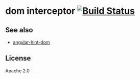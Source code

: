 # dom interceptor [![Build Status](https://travis-ci.org/angular/dom-interceptor.svg?branch=master)](https://travis-ci.org/angular/dom-interceptor)

## See also
* [angular-hint-dom](https://github.com/angular/angular-hint-dom)

## License
Apache 2.0
